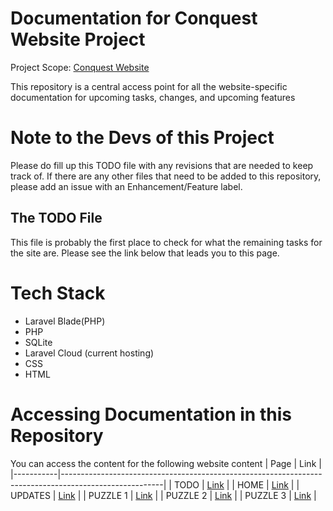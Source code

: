 # Documentation for Conquest Website Project
Project Scope: [Conquest Website](https://github.com/Youth-Ortigas/conquest-laravel1)

This repository is a central access point for all the website-specific documentation for upcoming tasks, changes, and upcoming features

# Note to the Devs of this Project
Please do fill up this TODO file with any revisions that are needed to keep track of. If there are any other files that need to be added to this repository, please add an issue with an Enhancement/Feature label.

## The TODO File
This file is probably the first place to check for what the remaining tasks for the site are. Please see the link below that leads you to this page.
# Tech Stack
- Laravel Blade(PHP)
- PHP
- SQLite
- Laravel Cloud (current hosting)
- CSS
- HTML

# Accessing Documentation in this Repository
You can access the content for the following website content
| Page         | Link                                                                                               |
|-----------|-------------------------------------------------------------------------------------------------------|
| TODO      | [Link](https://github.com/Youth-Ortigas/conquest-documentation/blob/master/docs/TODO.md)              |
| HOME      | [Link](https://github.com/Youth-Ortigas/conquest-documentation/blob/master/docs/homepage.md)          |
| UPDATES   | [Link](https://github.com/Youth-Ortigas/conquest-documentation/blob/master/docs/updates.md)           |
| PUZZLE 1  | [Link](https://github.com/Youth-Ortigas/conquest-documentation/blob/master/docs/puzzles/puzzle1.md)   |
| PUZZLE 2  | [Link](https://github.com/Youth-Ortigas/conquest-documentation/blob/master/docs/puzzles/puzzle2.md)   |
| PUZZLE 3  | [Link](https://github.com/Youth-Ortigas/conquest-documentation/blob/master/docs/puzzles/puzzle3.md)   |

